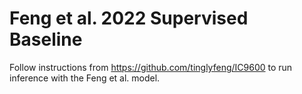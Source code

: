 # Feng et al. 2022 Supervised Baseline

Follow instructions from https://github.com/tinglyfeng/IC9600 to run inference with the Feng et al. model.